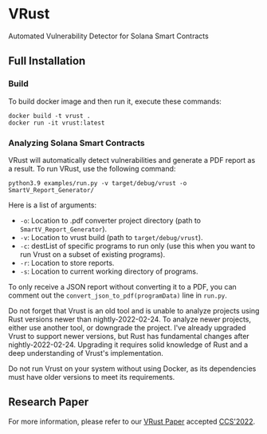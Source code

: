 # VRust
Automated Vulnerability Detector for Solana Smart Contracts

## Full Installation
### Build
To build docker image and then run it, execute these commands:
```
docker build -t vrust .
docker run -it vrust:latest
```

### Analyzing Solana Smart Contracts
VRust will automatically detect vulnerabilities and generate a PDF report as a result. To run VRust, use the following command:
```
python3.9 examples/run.py -v target/debug/vrust -o SmartV_Report_Generator/
```

Here is a list of arguments:
+ `-o`: Location to .pdf converter project directory (path to `SmartV_Report_Generator`).
+ `-v`: Location to vrust build (path to `target/debug/vrust`).
+ `-c`: destList of specific programs to run only (use this when you want to run Vrust on a subset of existing programs).
+ `-r`: Location to store reports.
+ `-s`: Location to current working directory of programs.

To only receive a JSON report without converting it to a PDF, you can comment out the `convert_json_to_pdf(programData)` line in `run.py`.

Do not forget that Vrust is an old tool and is unable to analyze projects using Rust versions newer than nightly-2022-02-24. To analyze newer projects, either use another tool, or downgrade the project. I've already upgraded Vrust to support newer versions, but Rust has fundamental changes after nightly-2022-02-24. Upgrading it requires solid knowledge of Rust and a deep understanding of Vrust's implementation.

Do not run Vrust on your system without using Docker, as its dependencies must have older versions to meet its requirements.

## Research Paper

For more information, please refer to our [VRust Paper](https://dl.acm.org/doi/abs/10.1145/3548606.3560552) accepted [CCS'2022](https://www.sigsac.org/ccs/CCS2022/).



